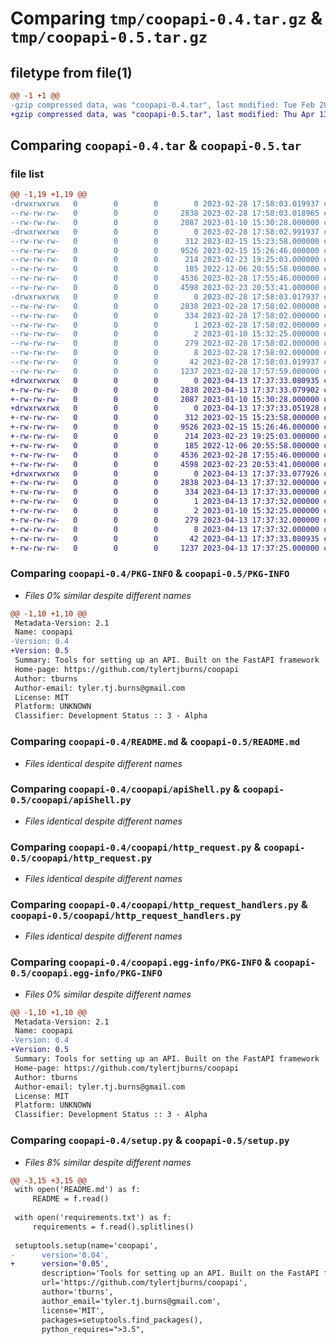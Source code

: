 # Comparing `tmp/coopapi-0.4.tar.gz` & `tmp/coopapi-0.5.tar.gz`

## filetype from file(1)

```diff
@@ -1 +1 @@
-gzip compressed data, was "coopapi-0.4.tar", last modified: Tue Feb 28 17:58:03 2023, max compression
+gzip compressed data, was "coopapi-0.5.tar", last modified: Thu Apr 13 17:37:33 2023, max compression
```

## Comparing `coopapi-0.4.tar` & `coopapi-0.5.tar`

### file list

```diff
@@ -1,19 +1,19 @@
-drwxrwxrwx   0        0        0        0 2023-02-28 17:58:03.019937 coopapi-0.4/
--rw-rw-rw-   0        0        0     2838 2023-02-28 17:58:03.018965 coopapi-0.4/PKG-INFO
--rw-rw-rw-   0        0        0     2087 2023-01-10 15:30:28.000000 coopapi-0.4/README.md
-drwxrwxrwx   0        0        0        0 2023-02-28 17:58:02.991937 coopapi-0.4/coopapi/
--rw-rw-rw-   0        0        0      312 2023-02-15 15:23:58.000000 coopapi-0.4/coopapi/__init__.py
--rw-rw-rw-   0        0        0     9526 2023-02-15 15:26:46.000000 coopapi-0.4/coopapi/apiShell.py
--rw-rw-rw-   0        0        0      214 2023-02-23 19:25:03.000000 coopapi-0.4/coopapi/enums.py
--rw-rw-rw-   0        0        0      185 2022-12-06 20:55:58.000000 coopapi-0.4/coopapi/errors.py
--rw-rw-rw-   0        0        0     4536 2023-02-28 17:55:46.000000 coopapi-0.4/coopapi/http_request.py
--rw-rw-rw-   0        0        0     4598 2023-02-23 20:53:41.000000 coopapi-0.4/coopapi/http_request_handlers.py
-drwxrwxrwx   0        0        0        0 2023-02-28 17:58:03.017937 coopapi-0.4/coopapi.egg-info/
--rw-rw-rw-   0        0        0     2838 2023-02-28 17:58:02.000000 coopapi-0.4/coopapi.egg-info/PKG-INFO
--rw-rw-rw-   0        0        0      334 2023-02-28 17:58:02.000000 coopapi-0.4/coopapi.egg-info/SOURCES.txt
--rw-rw-rw-   0        0        0        1 2023-02-28 17:58:02.000000 coopapi-0.4/coopapi.egg-info/dependency_links.txt
--rw-rw-rw-   0        0        0        2 2023-01-10 15:32:25.000000 coopapi-0.4/coopapi.egg-info/not-zip-safe
--rw-rw-rw-   0        0        0      279 2023-02-28 17:58:02.000000 coopapi-0.4/coopapi.egg-info/requires.txt
--rw-rw-rw-   0        0        0        8 2023-02-28 17:58:02.000000 coopapi-0.4/coopapi.egg-info/top_level.txt
--rw-rw-rw-   0        0        0       42 2023-02-28 17:58:03.019937 coopapi-0.4/setup.cfg
--rw-rw-rw-   0        0        0     1237 2023-02-28 17:57:59.000000 coopapi-0.4/setup.py
+drwxrwxrwx   0        0        0        0 2023-04-13 17:37:33.080935 coopapi-0.5/
+-rw-rw-rw-   0        0        0     2838 2023-04-13 17:37:33.079902 coopapi-0.5/PKG-INFO
+-rw-rw-rw-   0        0        0     2087 2023-01-10 15:30:28.000000 coopapi-0.5/README.md
+drwxrwxrwx   0        0        0        0 2023-04-13 17:37:33.051928 coopapi-0.5/coopapi/
+-rw-rw-rw-   0        0        0      312 2023-02-15 15:23:58.000000 coopapi-0.5/coopapi/__init__.py
+-rw-rw-rw-   0        0        0     9526 2023-02-15 15:26:46.000000 coopapi-0.5/coopapi/apiShell.py
+-rw-rw-rw-   0        0        0      214 2023-02-23 19:25:03.000000 coopapi-0.5/coopapi/enums.py
+-rw-rw-rw-   0        0        0      185 2022-12-06 20:55:58.000000 coopapi-0.5/coopapi/errors.py
+-rw-rw-rw-   0        0        0     4536 2023-02-28 17:55:46.000000 coopapi-0.5/coopapi/http_request.py
+-rw-rw-rw-   0        0        0     4598 2023-02-23 20:53:41.000000 coopapi-0.5/coopapi/http_request_handlers.py
+drwxrwxrwx   0        0        0        0 2023-04-13 17:37:33.077926 coopapi-0.5/coopapi.egg-info/
+-rw-rw-rw-   0        0        0     2838 2023-04-13 17:37:32.000000 coopapi-0.5/coopapi.egg-info/PKG-INFO
+-rw-rw-rw-   0        0        0      334 2023-04-13 17:37:33.000000 coopapi-0.5/coopapi.egg-info/SOURCES.txt
+-rw-rw-rw-   0        0        0        1 2023-04-13 17:37:32.000000 coopapi-0.5/coopapi.egg-info/dependency_links.txt
+-rw-rw-rw-   0        0        0        2 2023-01-10 15:32:25.000000 coopapi-0.5/coopapi.egg-info/not-zip-safe
+-rw-rw-rw-   0        0        0      279 2023-04-13 17:37:32.000000 coopapi-0.5/coopapi.egg-info/requires.txt
+-rw-rw-rw-   0        0        0        8 2023-04-13 17:37:32.000000 coopapi-0.5/coopapi.egg-info/top_level.txt
+-rw-rw-rw-   0        0        0       42 2023-04-13 17:37:33.080935 coopapi-0.5/setup.cfg
+-rw-rw-rw-   0        0        0     1237 2023-04-13 17:37:25.000000 coopapi-0.5/setup.py
```

### Comparing `coopapi-0.4/PKG-INFO` & `coopapi-0.5/PKG-INFO`

 * *Files 0% similar despite different names*

```diff
@@ -1,10 +1,10 @@
 Metadata-Version: 2.1
 Name: coopapi
-Version: 0.4
+Version: 0.5
 Summary: Tools for setting up an API. Built on the FastAPI framework
 Home-page: https://github.com/tylertjburns/coopapi
 Author: tburns
 Author-email: tyler.tj.burns@gmail.com
 License: MIT
 Platform: UNKNOWN
 Classifier: Development Status :: 3 - Alpha
```

### Comparing `coopapi-0.4/README.md` & `coopapi-0.5/README.md`

 * *Files identical despite different names*

### Comparing `coopapi-0.4/coopapi/apiShell.py` & `coopapi-0.5/coopapi/apiShell.py`

 * *Files identical despite different names*

### Comparing `coopapi-0.4/coopapi/http_request.py` & `coopapi-0.5/coopapi/http_request.py`

 * *Files identical despite different names*

### Comparing `coopapi-0.4/coopapi/http_request_handlers.py` & `coopapi-0.5/coopapi/http_request_handlers.py`

 * *Files identical despite different names*

### Comparing `coopapi-0.4/coopapi.egg-info/PKG-INFO` & `coopapi-0.5/coopapi.egg-info/PKG-INFO`

 * *Files 0% similar despite different names*

```diff
@@ -1,10 +1,10 @@
 Metadata-Version: 2.1
 Name: coopapi
-Version: 0.4
+Version: 0.5
 Summary: Tools for setting up an API. Built on the FastAPI framework
 Home-page: https://github.com/tylertjburns/coopapi
 Author: tburns
 Author-email: tyler.tj.burns@gmail.com
 License: MIT
 Platform: UNKNOWN
 Classifier: Development Status :: 3 - Alpha
```

### Comparing `coopapi-0.4/setup.py` & `coopapi-0.5/setup.py`

 * *Files 8% similar despite different names*

```diff
@@ -3,15 +3,15 @@
 with open('README.md') as f:
     README = f.read()
 
 with open('requirements.txt') as f:
     requirements = f.read().splitlines()
 
 setuptools.setup(name='coopapi',
-      version='0.04',
+      version='0.05',
       description='Tools for setting up an API. Built on the FastAPI framework',
       url='https://github.com/tylertjburns/coopapi',
       author='tburns',
       author_email='tyler.tj.burns@gmail.com',
       license='MIT',
       packages=setuptools.find_packages(),
       python_requires=">3.5",
```


